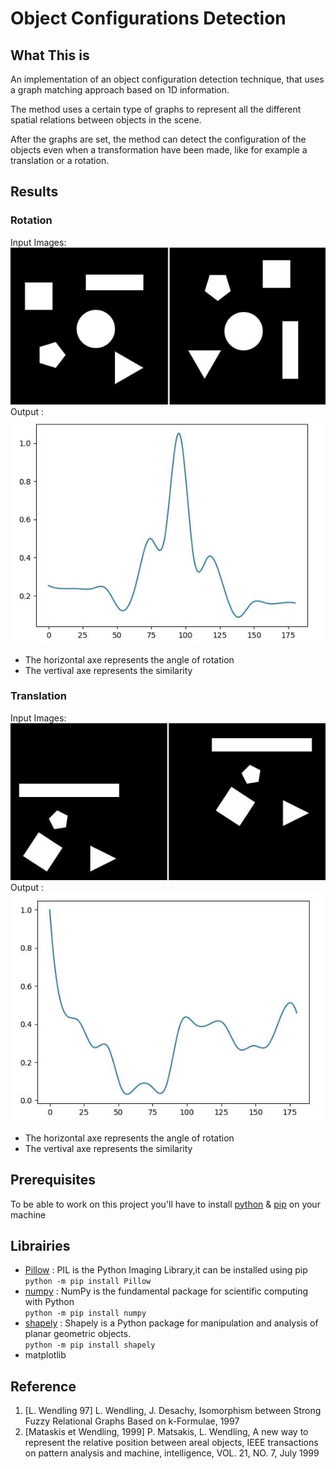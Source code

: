 # Object Configurations Detection

## What This is
An implementation of an object configuration detection technique, that uses a graph matching approach based on 1D information.

The method uses a certain type of graphs to represent all the different spatial relations between objects in the scene.

After the graphs are set, the method can detect the configuration of the objects even when a transformation have been made,  like for example a translation or a rotation.

## Results
### Rotation
Input Images:
![experiment1](results/exp1.jpg)
Output :
![experiment1similarity](results/exp1s.jpg)
- The horizontal axe represents the angle of rotation
- The vertival axe represents the similarity

### Translation
Input Images:
![experiment2](results/exp2.jpg)
Output :
![experiment2similarity](results/exp2s.jpg)
- The horizontal axe represents the angle of rotation
- The vertival axe represents the similarity


## Prerequisites

To be able to work on this project you'll have to install <a href="https://www.python.org/downloads/windows/">python</a> & <a href="https://pypi.org/project/pip/">pip</a> on your machine

## Librairies
  * <a href="https://pillow.readthedocs.io/en/stable/installation.html">Pillow</a> : PIL is the Python Imaging Library,it can be installed using pip <br/>`python -m pip install Pillow`
  * <a href="https://numpy.org/">numpy</a> : NumPy is the fundamental package for scientific computing with Python<br/>`python -m pip install numpy`
  * <a href="https://shapely.readthedocs.io/en/latest/">shapely</a> : Shapely is a Python package for manipulation and analysis of planar geometric objects. <br/>`python -m pip install shapely`
  * <a>matplotlib</a>

## Reference

1. [L. Wendling 97] L. Wendling, J. Desachy, Isomorphism between Strong Fuzzy Relational
Graphs Based on k-Formulae, 1997 
2. [Mataskis et Wendling, 1999] P. Matsakis, L. Wendling, A new way to represent the relative position between areal objects, IEEE transactions on pattern analysis and machine, intelligence, VOL. 21, NO. 7, July 1999